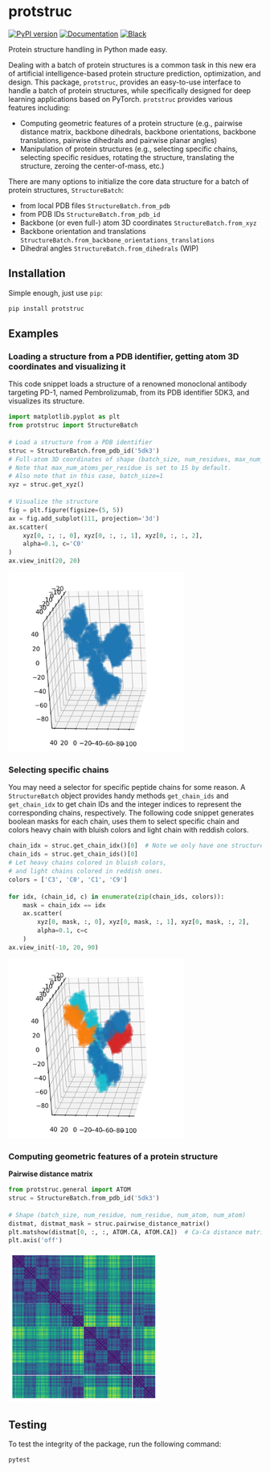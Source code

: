 # protstruc

[![PyPI version](https://badge.fury.io/py/protstruc.svg)](https://badge.fury.io/py/protstruc)
[![Documentation](https://img.shields.io/badge/documentation-link-blue.svg)](https://dohlee.github.io/protstruc)
[![Black](https://img.shields.io/badge/code%20style-black-000000.svg)](https://github.com/psf/black)

Protein structure handling in Python made easy.

Dealing with a batch of protein structures is a common task in this new era of artificial intelligence-based protein structure prediction, optimization, and design.
This package, `protstruc`, provides an easy-to-use interface to handle a batch of protein structures, while specifically designed for deep learning applications based on PyTorch.
`protstruc` provides various features including:

- Computing geometric features of a protein structure (e.g., pairwise distance matrix, backbone dihedrals, backbone orientations, backbone translations, pairwise dihedrals and pairwise planar angles)
- Manipulation of protein structures (e.g., selecting specific chains, selecting specific residues, rotating the structure, translating the structure, zeroing the center-of-mass, etc.)

There are many options to initialize the core data structure for a batch of protein structures, `StructureBatch`:

- from local PDB files `StructureBatch.from_pdb`
- from PDB IDs `StructureBatch.from_pdb_id`
- Backbone (or even full-) atom 3D coordinates `StructureBatch.from_xyz`
- Backbone orientation and translations `StructureBatch.from_backbone_orientations_translations`
- Dihedral angles `StructureBatch.from_dihedrals` (WIP)

## Installation

Simple enough, just use `pip`:

```bash
pip install protstruc
```

## Examples

### Loading a structure from a PDB identifier, getting atom 3D coordinates and visualizing it

This code snippet loads a structure of a renowned monoclonal antibody targeting PD-1, named Pembrolizumab, from its PDB identifier 5DK3, and visualizes its structure.

```python
import matplotlib.pyplot as plt
from protstruc import StructureBatch

# Load a structure from a PDB identifier
struc = StructureBatch.from_pdb_id('5dk3')
# Full-atom 3D coordinates of shape (batch_size, num_residues, max_num_atoms_per_residue, 3)
# Note that max_num_atoms_per_residue is set to 15 by default.
# Also note that in this case, batch_size=1
xyz = struc.get_xyz()

# Visualize the structure
fig = plt.figure(figsize=(5, 5))
ax = fig.add_subplot(111, projection='3d')
ax.scatter(
    xyz[0, :, :, 0], xyz[0, :, :, 1], xyz[0, :, :, 2],
    alpha=0.1, c='C0'
)
ax.view_init(20, 20)
```

<img src="img/pembrolizumab.png" width="350px">

### Selecting specific chains

You may need a selector for specific peptide chains for some reason.
A `StructureBatch` object provides handy methods `get_chain_ids` and `get_chain_idx` to get chain IDs and the integer indices to represent the corresponding chains, respectively.
The following code snippet generates boolean masks for each chain, uses them to select specific chain and colors heavy chain with bluish colors and light chain with reddish colors.

```python
chain_idx = struc.get_chain_idx()[0]  # Note we only have one structure in the batch.
chain_ids = struc.get_chain_ids()[0]
# Let heavy chains colored in bluish colors,
# and light chains colored in reddish ones.
colors = ['C3', 'C0', 'C1', 'C9']

for idx, (chain_id, c) in enumerate(zip(chain_ids, colors)):
    mask = chain_idx == idx
    ax.scatter(
        xyz[0, mask, :, 0], xyz[0, mask, :, 1], xyz[0, mask, :, 2],
        alpha=0.1, c=c
    )
ax.view_init(-10, 20, 90)
```

<img src="img/pembrolizumab_chain.png" width="350px">

### Computing geometric features of a protein structure

**Pairwise distance matrix**

```python
from protstruc.general import ATOM
struc = StructureBatch.from_pdb_id('5dk3')

# Shape (batch_size, num_residue, num_residue, num_atom, num_atom)
distmat, distmat_mask = struc.pairwise_distance_matrix()
plt.matshow(distmat[0, :, :, ATOM.CA, ATOM.CA])  # Ca-Ca distance matrix
plt.axis('off')
```

<img src="img/pembrolizumab_distmat.png" width="300px">

## Testing

To test the integrity of the package, run the following command:

```bash
pytest
```
